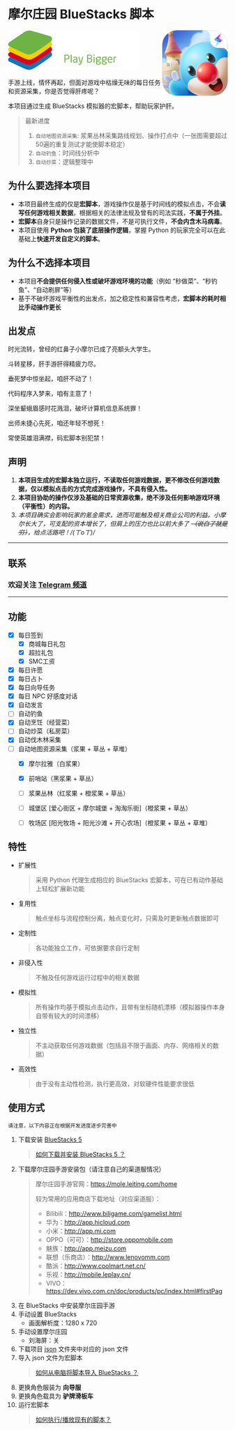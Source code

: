 # 摩尔庄园 BlueStacks 脚本
![bs-logo-new](/img/bs-logo-new.png)
<img src="img/mole_icon.png" width="150" align="right"/>

手游上线，情怀再起，但面对游戏中枯燥无味的每日任务和资源采集，你是否觉得肝疼呢？

本项目通过生成 BlueStacks 模拟器的宏脚本，帮助玩家护肝。

> 最新进度
> 1. `自动地图资源采集`: 浆果丛林采集路线规划、操作打点中（一张图需要超过50遍的重复测试才能使脚本稳定）
> 2. `自动钓鱼`：时间线分析中
> 3. `自动炒菜`：逻辑整理中




## 为什么要选择本项目
- 本项目最终生成的仅是**宏脚本**，游戏操作仅是基于时间线的模拟点击，不会**读写任何游戏相关数据**，根据相关的法律法规及曾有的司法实践，**不属于外挂**。
- **宏脚本**自身只是操作记录的数据文件，不是可执行文件，**不会内含木马病毒**。
- 本项目使用 **Python 包装了底层操作逻辑**，掌握 Python 的玩家完全可以在此基础上**快速开发自定义的脚本**。


## 为什么不选择本项目
- 本项目**不会提供任何侵入性或破坏游戏环境的功能**（例如 “秒做菜”、“秒钓鱼”、“自动刷屏”等）
- 基于不破坏游戏平衡性的出发点，加之稳定性和兼容性考虑，**宏脚本的耗时相比手动操作更长**



## 出发点
时光流转，曾经的红鼻子小摩尔已成了亮额头大学生。

斗转星移，肝手游肝得精疲力尽。

垂死梦中惊坐起，咱肝不动了！

代码程序入梦来，咱有主意了！

深坐颦蛾眉感时花溅泪，破坏计算机信息系统罪！

出师未捷心先死，咱还年轻不想死！

常使英雄泪满襟，码宏脚本别犯禁！



## 声明
1. **本项目生成的宏脚本独立运行，不读取任何游戏数据，更不修改任何游戏数据，仅以模拟点击的方式完成游戏操作，不具有侵入性。**
2. **本项目协助的操作仅涉及基础的日常资源收集，绝不涉及任何影响游戏环境（平衡性）的内容。**
3. *本项目确实会影响玩家的氪金需求，进而可能触及相关商业公司的利益。小摩尔长大了，可支配的资本增长了，但肩上的压力也比以前大多了 ~~（说白了就是穷）~~，给点活路吧！/(ㄒoㄒ)/*


---
## 联系
### 欢迎关注 [Telegram 频道](https://t.me/mole61)
---


## 功能
- [x] 每日签到
  - [x] 商城每日礼包
  - [x] 超拉礼包
  - [x] SMC工资
- [x] 每日许愿
- [x] 每日占卜
- [x] 每日向导任务
- [x] 每日 NPC 好感度对话
- [x] 自动发言
- [ ] 自动钓鱼
- [x] 自动烹饪（经营菜）
- [ ] 自动炒菜（私房菜）
- [x] 自动伐木林采集
- [ ] 自动地图资源采集（浆果 + 草丛 + 草堆）
  - [x] 摩尔拉雅（白浆果）
  - [x] 前哨站（黑浆果 + 草丛）
  - [ ] 浆果丛林（红浆果 + 橙浆果 + 草丛）
  - [ ] 城堡区 [爱心街区 + 摩尔城堡 + 淘淘乐街]（橙浆果 + 草丛）
  - [ ] 牧场区 [阳光牧场 + 阳光沙滩 + 开心农场]（橙浆果 + 草丛 + 草堆）



## 特性
- 扩展性
  > 采用 Python 代理生成相应的 BlueStacks 宏脚本，可在已有动作基础上轻松扩展新功能
- 复用性
  > 触点坐标与流程控制分离，触点变化时，只需及时更新触点数据即可
- 定制性
  > 各功能独立工作，可依据要求自行定制
- 非侵入性
  > 不触及任何游戏运行过程中的相关数据
- 模拟性
  > 所有操作均基于模拟点击动作，且带有坐标随机漂移（模拟器操作本身自带有较大的时间漂移）
- 独立性
  > 不主动获取任何游戏数据（包括且不限于画面、内存、网络相关的数据）
- 高效性
  > 由于没有主动性检测，执行更高效，对软硬件性能要求很低



## 使用方式
`请注意，以下内容正在根据开发进度逐步完善中`
1. 下载安装 [BlueStacks 5](https://www.bluestacks.com/tw/index.html)
   > [如何下载并安装 BlueStacks 5 ？](https://support.bluestacks.com/hc/zh-tw/articles/360061525271-%E5%A6%82%E4%BD%95%E4%B8%8B%E8%BC%89%E4%B8%A6%E5%AE%89%E8%A3%9DBlueStacks-5)
2. 下载摩尔庄园手游安装包（请注意自己的渠道服情况）
   > 摩尔庄园手游官网：https://mole.leiting.com/home
   >
   > 较为常用的应用商店下载地址（对应渠道服）：
   > - Bilibili：http://www.biligame.com/gamelist.html
   > - 华为：http://app.hicloud.com
   > - 小米：http://app.mi.com
   > - OPPO（可可）：http://store.oppomobile.com
   > - 魅族：http://app.meizu.com
   > - 联想（乐商店）：http://www.lenovomm.com
   > - 酷派：http://www.coolmart.net.cn/
   > - 乐视：http://mobile.leplay.cn/
   > - VIVO：https://dev.vivo.com.cn/doc/products/pc/index.html#firstPag
3. 在 BlueStacks 中安装摩尔庄园手游
4. 手动设置 BlueStacks
   - 画面解析度：1280 x 720
5. 手动设置摩尔庄园
   - 刘海屏：关
6. 下载项目 [json](/json) 文件夹中对应的 json 文件
7. 导入 json 文件为宏脚本
   > [如何从电脑将脚本导入 BlueStacks ？](https://support.bluestacks.com/hc/zh-tw/articles/360056012412-BlueStacks-5%E4%B8%8A%E7%9A%84%E8%85%B3%E6%9C%AC%E7%AE%A1%E7%90%86%E5%99%A8#%E2%80%9C4%E2%80%9D)
8. 更换角色服装为 **向导服**
9. 更换角色载具为 **驴牌滑板车**
10. 运行宏脚本
    > [如何执行/播放现有的脚本？](https://support.bluestacks.com/hc/zh-tw/articles/360056012412-BlueStacks-5%E4%B8%8A%E7%9A%84%E8%85%B3%E6%9C%AC%E7%AE%A1%E7%90%86%E5%99%A8#%E2%80%9C2%E2%80%9D)